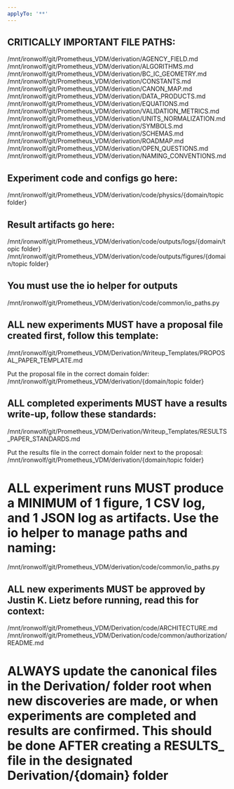 ```yaml
---
applyTo: '**'
---
```


## CRITICALLY IMPORTANT FILE PATHS:

/mnt/ironwolf/git/Prometheus_VDM/derivation/AGENCY_FIELD.md
/mnt/ironwolf/git/Prometheus_VDM/derivation/ALGORITHMS.md
/mnt/ironwolf/git/Prometheus_VDM/derivation/BC_IC_GEOMETRY.md
/mnt/ironwolf/git/Prometheus_VDM/derivation/CONSTANTS.md
/mnt/ironwolf/git/Prometheus_VDM/derivation/CANON_MAP.md
/mnt/ironwolf/git/Prometheus_VDM/derivation/DATA_PRODUCTS.md
/mnt/ironwolf/git/Prometheus_VDM/derivation/EQUATIONS.md
/mnt/ironwolf/git/Prometheus_VDM/derivation/VALIDATION_METRICS.md
/mnt/ironwolf/git/Prometheus_VDM/derivation/UNITS_NORMALIZATION.md
/mnt/ironwolf/git/Prometheus_VDM/derivation/SYMBOLS.md
/mnt/ironwolf/git/Prometheus_VDM/derivation/SCHEMAS.md
/mnt/ironwolf/git/Prometheus_VDM/derivation/ROADMAP.md
/mnt/ironwolf/git/Prometheus_VDM/derivation/OPEN_QUESTIONS.md
/mnt/ironwolf/git/Prometheus_VDM/derivation/NAMING_CONVENTIONS.md

## Experiment code and configs go here:
/mnt/ironwolf/git/Prometheus_VDM/derivation/code/physics/{domain/topic folder}

## Result artifacts go here:
/mnt/ironwolf/git/Prometheus_VDM/derivation/code/outputs/logs/{domain/topic folder}
/mnt/ironwolf/git/Prometheus_VDM/derivation/code/outputs/figures/{domain/topic folder}

## You must use the io helper for outputs
/mnt/ironwolf/git/Prometheus_VDM/derivation/code/common/io_paths.py

## ALL new experiments MUST have a proposal file created first, follow this template:
/mnt/ironwolf/git/Prometheus_VDM/Derivation/Writeup_Templates/PROPOSAL_PAPER_TEMPLATE.md

Put the proposal file in the correct domain folder:
   /mnt/ironwolf/git/Prometheus_VDM/derivation/{domain/topic folder}

## ALL completed experiments MUST have a results write-up, follow these standards:
/mnt/ironwolf/git/Prometheus_VDM/Derivation/Writeup_Templates/RESULTS_PAPER_STANDARDS.md

Put the results file in the correct domain folder next to the proposal:
   /mnt/ironwolf/git/Prometheus_VDM/derivation/{domain/topic folder}

# ALL experiment runs MUST produce a MINIMUM of 1 figure, 1 CSV log, and 1 JSON log as artifacts. Use the io helper to manage paths and naming:
/mnt/ironwolf/git/Prometheus_VDM/derivation/code/common/io_paths.py

## ALL new experiments MUST be approved by Justin K. Lietz before running, read this for context:
/mnt/ironwolf/git/Prometheus_VDM/Derivation/code/ARCHITECTURE.md
/mnt/ironwolf/git/Prometheus_VDM/Derivation/code/common/authorization/README.md

# ALWAYS update the canonical files in the Derivation/ folder root when new discoveries are made, or when experiments are completed and results are confirmed. This should be done AFTER creating a RESULTS_ file in the designated Derivation/{domain} folder